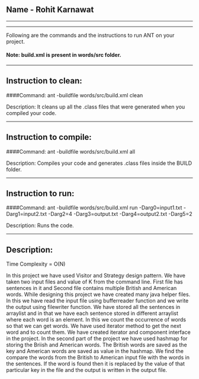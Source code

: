 ## Name - Rohit Karnawat

-----------------------------------------------------------------------
-----------------------------------------------------------------------


Following are the commands and the instructions to run ANT on your project.
#### Note: build.xml is present in words/src folder.

-----------------------------------------------------------------------
## Instruction to clean:

####Command: ant -buildfile words/src/build.xml clean

Description: It cleans up all the .class files that were generated when you
compiled your code.

-----------------------------------------------------------------------
## Instruction to compile:

####Command: ant -buildfile words/src/build.xml all

Description: Compiles your code and generates .class files inside the BUILD folder.

-----------------------------------------------------------------------
## Instruction to run:

####Command: ant -buildfile words/src/build.xml run -Darg0=input1.txt -Darg1=input2.txt -Darg2=4 -Darg3=output.txt -Darg4=output2.txt -Darg5=2

Description: Runs the code.

-----------------------------------------------------------------------
## Description:

Time Complexity = O(N)

In this project we have used Visitor and Strategy design pattern. We have taken two input files and value of K from the command line. First file has sentences in it and Second file contains multiple British and American words.
While designing this project we have created many java helper files. In this we have read the input file using bufferreader function and we write the output using filewriter function.
We have stored all the sentences in arraylist and in that we have each sentence stored in different arraylist where each word is an element. In this we count the occurrence of words so that we can get words. We have used iterator method to get the next word and to count them.
We have created iterator and component interface in the project.
In the second part of the project we have used hashmap for storing the Briish and American words. The British words are saved as the key and American words are saved as value in the hashmap.
We find the compare the words from the British to American input file with the words in the sentences. If the word is found then it is replaced by the value of that particular key in the file and the output is written in the output file. 
